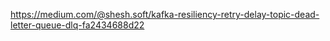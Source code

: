 https://medium.com/@shesh.soft/kafka-resiliency-retry-delay-topic-dead-letter-queue-dlq-fa2434688d22